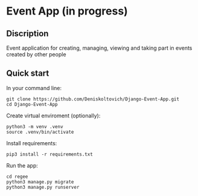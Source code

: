 # Event App (in progress)


## Discription  
Event application for creating, managing, viewing and taking part in events created by other people

## Quick start
In your command line:

```
git clone https://github.com/Deniskoltovich/Django-Event-App.git
cd Django-Event-App
```

Create virtual enviroment (optionally):

```
python3 -m venv .venv
source .venv/bin/activate
```

Install requirements:

```
pip3 install -r requirements.txt
```

Run the app:

```
cd regee
python3 manage.py migrate
python3 manage.py runserver
```


